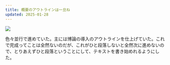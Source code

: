 ```yaml
---
title: 概要のアウトラインは一旦ね
updated: 2025-01-28
---
```

![](https://i.imgur.com/GVTArfV.jpeg)

色々並行で進めていた。主には博論の導入のアウトラインを仕上げていた。これで完成ってことは全然ないのだが、これがひと段落しないと全然次に進めないので、とりあえずひと段落ということにして、テキストを書き始めれるようにした。